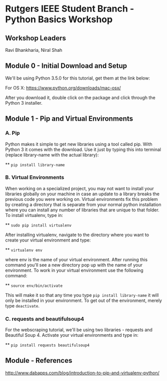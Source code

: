 
# Rutgers IEEE Student Branch - Python Basics Workshop

## Workshop Leaders

Ravi Bhankharia, Niral Shah

## Module 0 - Initial Download and Setup

We'll be using Python 3.5.0 for this tutorial, get them at the link below:

For OS X: https://www.python.org/downloads/mac-osx/

After you download it, double click on the package and click through the Python 3 installer.

## Module 1 - Pip and Virtual Environments

### A. Pip

Python makes it simple to get new libraries using a tool called pip. With Python 3 it comes with the download. Use it just by typing this into terminal (replace library-name with the actual library):

** `pip install library-name`

### B. Virtual Environments 

When working on a specialized project, you may not want to install your libraries globally on your machine in case an update to a library breaks the previous code you were working on. Virtual environments fix this problem by creating a directory that is separate from your normal python installation where you can install any number of libraries that are unique to that folder. To install virtualenv, type in:

** `sudo pip install virtualenv`

After installing virtualenv, navigate to the directory where you want to create your virtual environment and type:

** `virtualenv env`

where env is the name of your virtual environment. After running this command you'll see a new directory pop up with the name of your environment. To work in your virtual environment use the following command:

** `source env/bin/activate`

This will make it so that any time you type `pip install library-name` it will only be installed in your environment. To get out of the environment, merely type `deactivate`.

### C. requests and beautifulsoup4

For the webscraping tutorial, we'll be using two libraries - requests and Beautiful Soup 4. Activate your virtual environments and type in:

** `pip install requests beautifulsoup4`



## Module - References
http://www.dabapps.com/blog/introduction-to-pip-and-virtualenv-python/
